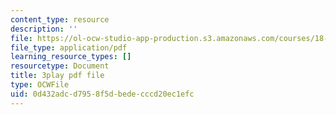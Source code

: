 ```yaml
---
content_type: resource
description: ''
file: https://ol-ocw-studio-app-production.s3.amazonaws.com/courses/18-06sc-linear-algebra-fall-2011/0d432adcd7958f5dbedecccd20ec1efc_MMWqGD4Urso.pdf
file_type: application/pdf
learning_resource_types: []
resourcetype: Document
title: 3play pdf file
type: OCWFile
uid: 0d432adc-d795-8f5d-bede-cccd20ec1efc
---
```

